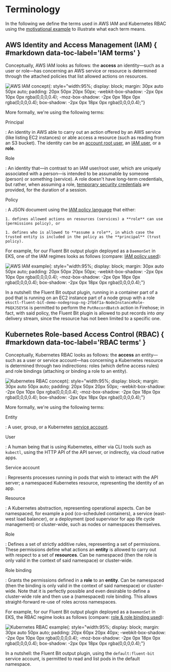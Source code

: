 # Terminology

In the following we define the terms used in AWS IAM and Kubernetes RBAC using the [motivational example](../#motivation) to illustrate what each term means.

## AWS Identity and Access Management (IAM) { #markdown data-toc-label='IAM terms' }

Conceptually, AWS IAM looks as follows: the **access** an identity—such as a user or role—has concerning an AWS service or resource is determined through the attached policies that list allowed actions on resources. 

![AWS IAM concept](img/iam-concept.png){: style="width:95%; display: block; margin: 30px auto 50px auto; padding: 20px 50px 20px 50px; -webkit-box-shadow: -2px 0px 10px 0px rgba(0,0,0,0.4); -moz-box-shadow: -2px 0px 18px 0px rgba(0,0,0,0.4); box-shadow: -2px 0px 18px 0px rgba(0,0,0,0.4);"}

More formally, we're using the following terms:

Principal

:   An identity in AWS able to carry out an action offered by an AWS service
    (like listing EC2 instances) or able access a resource (such as reading from an S3 bucket). The identity can be an [account root user](https://docs.aws.amazon.com/IAM/latest/UserGuide/id_root-user.html), an [IAM user](https://docs.aws.amazon.com/IAM/latest/UserGuide/id_users.html), or a **role**.

Role

:   An identity that—in contrast to an IAM user/root user, which are uniquely 
    associated with a person—is intended to be assumable by someone (person) or something (service). A role doesn't have long-term credentials, but rather, when assuming a role, [temporary security credentials](https://docs.aws.amazon.com/IAM/latest/UserGuide/id_credentials_temp.html) are provided, for the duration of a session.

Policy

:   A JSON document using the [IAM policy language](https://docs.aws.amazon.com/IAM/latest/UserGuide/reference_policies.html) that either:
    
    1. defines allowed actions on resources (services) a **role** can use (permissions policy), or
    
    1. defines who is allowed to **assume a role**, in which case the trusted entity is included in the policy as the **principal** (trust policy).

For example, for our Fluent Bit output plugin deployed as a `DaemonSet` in EKS, one of the IAM regimes looks as follows (compare: [IAM policy used](https://github.com/aws-samples/amazon-ecs-fluent-bit-daemon-service/blob/6bf267b5c750de7df94a0553f0dde9e5c1e4d75a/eks/eks-fluent-bit-daemonset-policy.json#L5)):

![AWS IAM example](img/iam-example.png){: style="width:95%; display: block; margin: 30px auto 50px auto; padding: 20px 50px 20px 50px; -webkit-box-shadow: -2px 0px 10px 0px rgba(0,0,0,0.4); -moz-box-shadow: -2px 0px 18px 0px rgba(0,0,0,0.4); box-shadow: -2px 0px 18px 0px rgba(0,0,0,0.4);"}

In a nutshell: the Fluent Bit output plugin, running in a container part of a pod that is running on an EC2 instance part of a node group with a role `eksctl-fluent-bit-demo-nodegroup-ng-2fb6f1a-NodeInstanceRole-P6QXJ5EYS6` is permitted to perform the `PutRecordBatch` action in Firehose; in fact, with said policy, the Fluent Bit plugin is allowed to put records into *any* delivery stream, since the resource has not been limited to a specific one.


## Kubernetes Role-based Access Control (RBAC) { #markdown data-toc-label='RBAC terms' }

Conceptually, Kubernetes RBAC looks as follows: the **access** an entity—such as a user or service account—has concerning a Kubernetes resource is determined through two indirections: roles (which define access rules) and role bindings (attaching or binding a role to an entity). 

![Kubernetes RBAC concept](img/rbac-concept.png){: style="width:95%; display: block; margin: 30px auto 50px auto; padding: 20px 50px 20px 50px; -webkit-box-shadow: -2px 0px 10px 0px rgba(0,0,0,0.4); -moz-box-shadow: -2px 0px 18px 0px rgba(0,0,0,0.4); box-shadow: -2px 0px 18px 0px rgba(0,0,0,0.4);"}

More formally, we're using the following terms:

Entity

:   A user, group, or a Kubernetes [service account](https://kubernetes.io/docs/reference/access-authn-authz/service-accounts-admin/).


User

:   A human being that is using Kubernetes, either via CLI tools such as 
    `kubectl`, using the HTTP API of the API server, or indirectly, via cloud native apps.

Service account

:   Represents processes running in pods that wish to interact with the
    API server; a namespaced Kubernetes resource, representing the identity of an app.

Resource

:   A Kubernetes abstraction, representing operational aspects. Can be 
    namespaced, for example a pod (co-scheduled containers), a service (east-west load balancer), or a deployment (pod supervisor for app life cycle management) or cluster-wide, such as nodes or namespaces themselves.

Role

:   Defines a set of strictly additive rules, representing a set of permissions.
    These permissions define what actions an **entity** is allowed to carry out
    with respect to a set of **resources**. Can be namespaced (then the role is only valid in the context of said namespace) or cluster-wide.

Role binding

:   Grants the permissions defined in a **role** to an **entity**. Can be
    namespaced (then the binding is only valid in the context of said namespace)
    or cluster-wide. Note that it is perfectly possible and even desirable to define a cluster-wide role and then use a (namespaced) role binding. This allows straight-forward re-use of roles across namespaces.

For example, for our Fluent Bit output plugin deployed as a `DaemonSet` in EKS, the RBAC regime looks as follows (compare: [role & role binding used](https://github.com/aws-samples/amazon-ecs-fluent-bit-daemon-service/blob/master/eks/eks-fluent-bit-daemonset-rbac.yaml)):

![Kubernetes RBAC example](img/rbac-example.png){: style="width:95%; display: block; margin: 30px auto 50px auto; padding: 20px 60px 20px 40px; -webkit-box-shadow: -2px 0px 10px 0px rgba(0,0,0,0.4); -moz-box-shadow: -2px 0px 18px 0px rgba(0,0,0,0.4); box-shadow: -2px 0px 18px 0px rgba(0,0,0,0.4);"}

In a nutshell: the Fluent Bit output plugin, using the `default:fluent-bit` service account, is permitted to read and list pods in the default namespace.